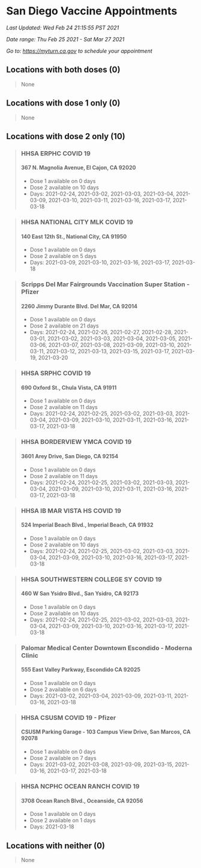 # San Diego Vaccine Appointments
*Last Updated: Wed Feb 24 21:15:55 PST 2021*

*Date range: Thu Feb 25 2021 - Sat Mar 27 2021*

*Go to: <https://myturn.ca.gov> to schedule your appointment*


## Locations with both doses (0)

>None

## Locations with dose 1 only (0)

>None

## Locations with dose 2 only (10)

>### HHSA ERPHC COVID 19
>#### 367 N. Magnolia Avenue, El Cajon, CA 92020
>- Dose 1 available on 0 days
>- Dose 2 available on 10 days
>  - Days: 2021-02-24, 2021-03-02, 2021-03-03, 2021-03-04, 2021-03-09, 2021-03-10, 2021-03-11, 2021-03-16, 2021-03-17, 2021-03-18

>### HHSA NATIONAL CITY MLK COVID 19
>#### 140 East 12th St., National City, CA 91950
>- Dose 1 available on 0 days
>- Dose 2 available on 5 days
>  - Days: 2021-03-09, 2021-03-10, 2021-03-16, 2021-03-17, 2021-03-18

>### Scripps Del Mar Fairgrounds Vaccination Super Station - Pfizer
>#### 2260 Jimmy Durante Blvd.  Del Mar, CA 92014
>- Dose 1 available on 0 days
>- Dose 2 available on 21 days
>  - Days: 2021-02-24, 2021-02-26, 2021-02-27, 2021-02-28, 2021-03-01, 2021-03-02, 2021-03-03, 2021-03-04, 2021-03-05, 2021-03-06, 2021-03-07, 2021-03-08, 2021-03-09, 2021-03-10, 2021-03-11, 2021-03-12, 2021-03-13, 2021-03-15, 2021-03-17, 2021-03-19, 2021-03-20

>### HHSA SRPHC COVID 19
>#### 690 Oxford St., Chula Vista, CA 91911
>- Dose 1 available on 0 days
>- Dose 2 available on 11 days
>  - Days: 2021-02-24, 2021-02-25, 2021-03-02, 2021-03-03, 2021-03-04, 2021-03-09, 2021-03-10, 2021-03-11, 2021-03-16, 2021-03-17, 2021-03-18

>### HHSA BORDERVIEW YMCA COVID 19
>#### 3601 Arey Drive, San Diego, CA 92154
>- Dose 1 available on 0 days
>- Dose 2 available on 11 days
>  - Days: 2021-02-24, 2021-02-25, 2021-03-02, 2021-03-03, 2021-03-04, 2021-03-09, 2021-03-10, 2021-03-11, 2021-03-16, 2021-03-17, 2021-03-18

>### HHSA IB MAR VISTA HS COVID 19
>#### 524 Imperial Beach Blvd., Imperial Beach, CA 91932
>- Dose 1 available on 0 days
>- Dose 2 available on 10 days
>  - Days: 2021-02-24, 2021-02-25, 2021-03-02, 2021-03-03, 2021-03-04, 2021-03-09, 2021-03-10, 2021-03-16, 2021-03-17, 2021-03-18

>### HHSA SOUTHWESTERN COLLEGE SY COVID 19
>#### 460 W San Ysidro Blvd., San Ysidro, CA 92173
>- Dose 1 available on 0 days
>- Dose 2 available on 10 days
>  - Days: 2021-02-24, 2021-02-25, 2021-03-02, 2021-03-03, 2021-03-04, 2021-03-09, 2021-03-10, 2021-03-16, 2021-03-17, 2021-03-18

>### Palomar Medical Center Downtown Escondido - Moderna Clinic
>#### 555 East Valley Parkway, Escondido CA 92025
>- Dose 1 available on 0 days
>- Dose 2 available on 6 days
>  - Days: 2021-03-02, 2021-03-04, 2021-03-09, 2021-03-11, 2021-03-16, 2021-03-18

>### HHSA CSUSM COVID 19 - Pfizer
>#### CSUSM Parking Garage - 103 Campus View Drive, San Marcos, CA 92078
>- Dose 1 available on 0 days
>- Dose 2 available on 7 days
>  - Days: 2021-03-02, 2021-03-08, 2021-03-09, 2021-03-15, 2021-03-16, 2021-03-17, 2021-03-18

>### HHSA NCPHC OCEAN RANCH COVID 19
>#### 3708 Ocean Ranch Blvd., Oceanside, CA 92056
>- Dose 1 available on 0 days
>- Dose 2 available on 1 days
>  - Days: 2021-03-18

## Locations with neither (0)

>None

